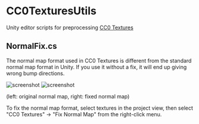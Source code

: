 CC0TexturesUtils
================

Unity editor scripts for preprocessing [CC0 Textures]

[CC0 Textures]: https://cc0textures.com/

NormalFix.cs
------------

The normal map format used in CC0 Textures is different from the standard normal map format in Unity. If you use it without a fix, it will end up giving wrong bump directions.

![screenshot](https://i.imgur.com/krEgi7k.jpg)
![screenshot](https://i.imgur.com/eYhtupr.jpg)

(left: original normal map, right: fixed normal map)

To fix the normal map format, select textures in the project view, then select "CC0 Textures" -> "Fix Normal Map" from the right-click menu.
